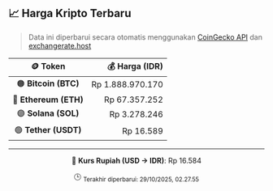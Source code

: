 

<!-- HARGA_KRIPTO -->
## 📈 Harga Kripto Terbaru

> Data ini diperbarui secara otomatis menggunakan [CoinGecko API](https://www.coingecko.com/) dan [exchangerate.host](https://exchangerate.host/)

<div align="center">

| 🪙 Token | 💰 Harga (IDR) |
|:------:|---------------:|
| 🟠 **Bitcoin (BTC)**   | Rp 1.888.970.170 |
| 🔵 **Ethereum (ETH)**  | Rp 67.357.252 |
| 🟣 **Solana (SOL)**    | Rp 3.278.246 |
| 🟢 **Tether (USDT)**   | Rp 16.589 |

---

💱 **Kurs Rupiah (USD → IDR)**: Rp 16.584

🕒 <sub>Terakhir diperbarui: 29/10/2025, 02.27.55</sub>

</div>
<!-- /HARGA_KRIPTO -->
